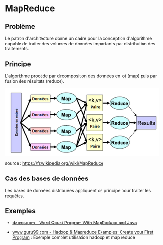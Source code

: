 # MapReduce

## Problème

Le patron d'architecture donne un cadre pour la conception d'algorithme
capable de traiter des volumes de données importants par distribution des traitements.

## Principe

L'algorithme procède par décomposition des données en lot (map) puis par fusion
des résultats (reduce).

![MapReduce](uml/MapReduce.png)

source : [<https://fr.wikipedia.org/wiki/MapReduce>](https://fr.wikipedia.org/wiki/MapReduce)

## Cas des bases de données

Les bases de données distribuées appliquent ce principe pour traiter les requêtes.

## Exemples

* [dzone.com - Word Count Program With MapReduce and Java](https://dzone.com/articles/word-count-hello-word-program-in-mapreduce)

* [www.guru99.com - Hadoop & Mapreduce Examples: Create your First Program](https://www.guru99.com/create-your-first-hadoop-program.html) : Exemple complet utilisation hadoop et map reduce









